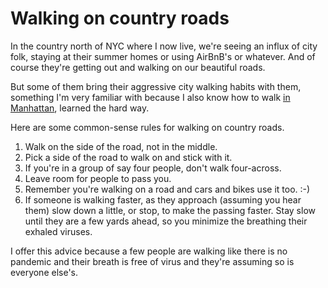 # Walking on country roads
In the country north of NYC where I now live, we're seeing an influx of city folk, staying at their summer homes or using AirBnB's or whatever. And of course they're getting out and walking on our beautiful roads. 

But some of them bring their aggressive city walking habits with them, something I'm very familiar with because I also know how to walk <a href="http://scripting.com/2017/11/27.html#a203503">in Manhattan</a>, learned the hard way. 

Here are some common-sense rules for walking on country roads.
1. Walk on the side of the road, not in the middle.
2. Pick a side of the road to walk on and stick with it.
3. If you're in a group of say four people, don't walk four-across. 
4. Leave room for people to pass you.
5. Remember you're walking on a road and cars and bikes use it too. :-)
6. If someone is walking faster, as they approach (assuming you hear them) slow down a little, or stop, to make the passing faster. Stay slow until they are a few yards ahead, so you minimize the breathing their exhaled viruses. 

I offer this advice because a few people are walking like there is no pandemic and their breath is free of virus and they're assuming so is everyone else's. 

